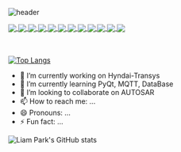 ![header](https://capsule-render.vercel.app/api?type=slice&theme=gruvbox_light&height=200&section=header&text=Github%20Repo&fontSize=90&reversal=false&animation=twinkling&fontAlign=40&fontAlignY=50&stroke=141414&strokeWidth=3&desc=Liam%20Park&descSize=30&descAlign=80&descAlignY=15&rotate=0)

<a href="https://github.com/yongjunpark03/YJP">
  <img align="center" src="https://github-readme-stats.vercel.app/api/pin/?username=yongjunpark03&repo=YJP" />
</a>
<a href="https://github.com/yongjunpark03/StudyPython_2022">
  <img align="center" src="https://github-readme-stats.vercel.app/api/pin/?username=yongjunpark03&repo=StudyPython_2022" />
</a>
<a href="https://github.com/yongjunpark03/StudyPython_2022_intermediate">
  <img align="center" src="https://github-readme-stats.vercel.app/api/pin/?username=yongjunpark03&repo=StudyPython_2022_intermediate" />
</a>
<a href="https://github.com/yongjunpark03/convoychat">
  <img align="center" src="https://github-readme-stats.vercel.app/api/pin/?username=yongjunpark03&repo=git_test" />
</a>
<a href="https://github.com/yongjunpark03/StudyC_Basic_2022">
  <img align="center" src="https://github-readme-stats.vercel.app/api/pin/?username=yongjunpark03&repo=StudyC_Basic_2022" />
</a>
<a href="https://github.com/yongjunpark03/Markdown">
  <img align="center" src="https://github-readme-stats.vercel.app/api/pin/?username=yongjunpark03&repo=Markdown" />
</a>
<a href="https://github.com/yongjunpark03/MySQL">
  <img align="center" src="https://github-readme-stats.vercel.app/api/pin/?username=yongjunpark03&repo=MySQL" />
</a>
<a href="https://github.com/yongjunpark03/CarrotGame2">
  <img align="center" src="https://github-readme-stats.vercel.app/api/pin/?username=yongjunpark03&repo=CarrotGame2" />
</a>
<a href="https://github.com/yongjunpark03/ReactStudy_2022">
  <img align="center" src="https://github-readme-stats.vercel.app/api/pin/?username=yongjunpark03&repo=ReactStudy_2022" />
</a>
<a href="https://github.com/yongjunpark03/React-Github">
  <img align="center" src="https://github-readme-stats.vercel.app/api/pin/?username=yongjunpark03&repo=React-Github" />
</a>
<a href="https://github.com/yongjunpark03/MySQL-C">
  <img align="center" src="https://github-readme-stats.vercel.app/api/pin/?username=yongjunpark03&repo=MySQL-C" />
</a>
<a href="https://github.com/yongjunpark03/EMS_Comm">
  <img align="center" src="https://github-readme-stats.vercel.app/api/pin/?username=yongjunpark03&repo=EMS_Comm" />
</a>
</br></br></br>

[![Top Langs](https://github-readme-stats.vercel.app/api/top-langs/?username=yongjunpark03&layout=compact)](https://github.com/yongjunpark03/github-readme-stats)



- 🔭 I’m currently working on Hyndai-Transys
- 🌱 I’m currently learning PyQt, MQTT, DataBase
- 👯 I’m looking to collaborate on AUTOSAR
- 📫 How to reach me: ...
- 😄 Pronouns: ...
- ⚡ Fun fact: ...

![Liam Park's GitHub stats](https://github-readme-stats.vercel.app/api?username=yongjunpark03&theme=slateorange&show_icons=true)
